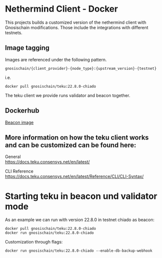 # Nethermind Client - Docker

This projects builds a customized version of the nethermind client with Gnosischain modifications.
Those include the integrations with different testnets.

## Image tagging 

Images are referenced under the following pattern. 

```
gnosischain/{client_provider}-{node_type}:{upstream_version}-{testnet}
```

i.e.

```
docker pull gnosischain/teku:22.8.0-chiado 
```

The teku client we provide runs validator and beacon together.

## Dockerhub 

[Beacon image](https://hub.docker.com/repository/docker/gnosischain/teku)  


## More information on how the teku client works and can be customized can be found here:  

General  
https://docs.teku.consensys.net/en/latest/

CLI Reference  
https://docs.teku.consensys.net/en/latest/Reference/CLI/CLI-Syntax/


# Starting teku in beacon und validator mode
As an example we can run with version 22.8.0 in testnet chiado as beacon: 

```
docker pull gnosischain/teku:22.8.0-chiado  
docker run gnosischain/teku:22.8.0-chiado 
```

Customization through flags: 
```
docker run gnosischain/teku:22.8.0-chiado --enable-db-backup-webhook
```




